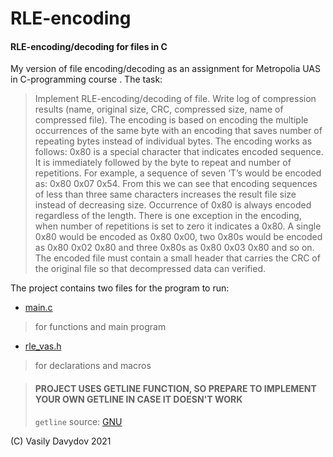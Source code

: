 # RLE-encoding
#### RLE-encoding/decoding for files in C 
My version of file encoding/decoding as an assignment for Metropolia UAS in C-programming course . 
The task:
>Implement RLE-encoding/decoding of file. Write log of compression results (name, original size, CRC, compressed size, name of compressed file).
>The encoding is based on encoding the multiple occurrences of the same byte with an encoding that saves number of repeating bytes instead of individual bytes. The encoding works as follows:
0x80 is a special character that indicates encoded sequence. It is immediately followed by the byte to repeat and number of repetitions. For example, a sequence of seven ‘T’s would be encoded as: 0x80 0x07 0x54. From this we can see that encoding sequences of less than three same characters increases the result file size instead of decreasing size.
Occurrence of 0x80 is always encoded regardless of the length. There is one exception in the encoding, when number of repetitions is set to zero it indicates a 0x80. A single 0x80 would be encoded as 0x80 0x00, two 0x80s would be encoded as 0x80 0x02 0x80 and three 0x80s as 0x80 0x03 0x80 and so on.
The encoded file must contain a small header that carries the CRC of the original file so that decompressed data can verified.

The project contains two files for the program to run: 

- [main.c](https://github.com/vas-dav/RLE-encoding/blob/main/main.c)
> for functions and main program
- [rle_vas.h](https://github.com/vas-dav/RLE-encoding/blob/main/rle_vas.h)
> for declarations and macros

> #### PROJECT USES GETLINE FUNCTION, SO PREPARE TO IMPLEMENT YOUR OWN GETLINE IN CASE IT DOESN'T WORK
> `getline` source: [GNU](https://www.gnu.org/software/libc/manual/html_node/Line-Input.html)

(C) Vasily Davydov 2021
